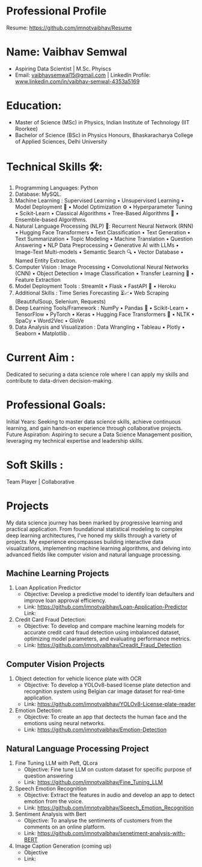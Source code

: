 # Professional Profile
Resume: https://github.com/imnotvaibhav/Resume

# Name: Vaibhav Semwal
* Aspiring Data Scientist | M.Sc. Phyiscs
* Email: vaibhavsemwal15@gmail.com | LinkedIn Profile: www.linkedin.com/in/vaibhav-semwal-4353a5169

# Education:
* Master of Science (MSc) in Physics, Indian Institute of Technology (IIT Roorkee)
* Bachelor of Science (BSc) in Physics Honours, Bhaskaracharya College of Applied Sciences, Delhi University

# Technical Skills 🛠️:
1. Programming Languages: Python 
2. Database: MySQL.
3. Machine Learning : Supervised Learning • Unsupervised Learning • Model Deployment 🚀 • Model Optimization ⚙️ • Hyperparameter Tuning • Scikit-Learn • Classical Algorithms • Tree-Based Algorithms 🌲 • Ensemble-based Algorithms.
4. Natural Language Processing (NLP) 📝: Recurrent Neural Network (RNN) • Hugging Face Transformers • Text Classification • Text Generation • Text Summarization • Topic Modeling • Machine Translation  • Question Answering  • NLP Data Preprocessing  • Generative AI with LLMs • Image-Text Multi-models  • Semantic Search 🔍 • Vector Database • Named Entity Extraction.
5. Computer Vision : Image Processing • Convolutional Neural Networks (CNN)  • Object Detection  • Image Classification • Transfer Learning 🔄 • Feature Extraction 
6. Model Deployment Tools : Streamlit • Flask • FastAPI 🚀  • Heroku 
7. Additional Skills : Time Series Forecasting ⏳📈• Web Scraping (BeautifulSoup, Selenium, Requests) 
8. Deep Learning Tools/Framework : NumPy • Pandas 🐼 • Scikit-Learn • TensorFlow • PyTorch • Keras • Hugging Face Transformers 🤗 • NLTK • SpaCy • Word2Vec • GloVe 
9. Data Analysis and Visualization : Data Wrangling  • Tableau • Plotly • Seaborn • Matplotlib .

# Current Aim :
Dedicated to securing a data science role where I can apply my skills and contribute to data-driven decision-making.

# Professional Goals:
Initial Years: Seeking to master data science skills, achieve continuous learning, and gain hands-on experience through collaborative projects.
Future Aspiration: Aspiring to secure a Data Science Management position, leveraging my technical expertise and leadership skills.
# Soft Skills :
Team Player  | Collaborative 

# Projects
My data science journey has been marked by progressive learning and practical application. From foundational statistical modeling to complex deep learning architectures, I've honed my skills through a variety of projects. My experience encompasses building interactive data visualizations, implementing machine learning algorithms, and delving into advanced fields like computer vision and natural language processing.
## Machine Learning Projects
1. Loan Application Predictor
   * Objective: Develop a predictive model to identify loan defaulters and improve loan approval efficiency.
   * Link: https://github.com/imnotvaibhav/Loan-Application-Predictor
   Link: 
2. Credit Card Fraud Detection:
   * Objective: To develop and compare machine learning models for accurate credit card fraud detection using imbalanced dataset, optimizing model parameters, and evaluating performance metrics.
   * Link: https://github.com/imnotvaibhav/Creadit_Fraud_Detection

## Computer Vision Projects
1. Object detection for vehicle licence plate with OCR
   * Objective: To develop a YOLOv8-based license plate detection and recognition system using Belgian car image dataset for real-time application.
   * Link: https://github.com/imnotvaibhav/YOLOv8-License-plate-reader
3. Emotion Detection:
   * Objective: To create an app that dectects the human face and the emotions using neural networks.
   * Link: https://github.com/imnotvaibhav/Emotion-Detection

## Natural Language Processing Project
1. Fine Tuning LLM with Peft, QLora
   * Objective: Fine tune LLM on custom  dataset for specific purpose of question answering
   * Link: https://github.com/imnotvaibhav/Fine_Tuning_LLM
3. Speech Emotion Recognition
   * Objective: Extract the features in audio and develop an app to detect emotion from the voice.
   * Link: https://github.com/imnotvaibhav/Speech_Emotion_Recognition
6. Sentiment Analysis with Bert
   * Objective: To analyse the sentiments of customers from the comments on an online platform.
   * Link: https://github.com/imnotvaibhav/senetiment-analysis-with-BERT
8. Image Caption Generation (coming up)
   * Objective
   * Link:

